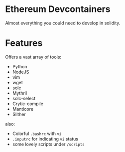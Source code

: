 # Ethereum Devcontainers

Almost everything you could need to develop in solidity.

# Features

Offers a vast array of tools:

- Python
- NodeJS
- vim 
- wget
- solc
- Mythril
- solc-select
- Crytic-compile
- Manticore
- Slither

also:
- Colorful `.bashrc` with `vi`
- `.inputrc` for indicating `vi` status
- some lovely scripts under `/scripts`

